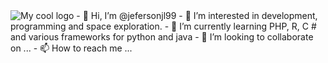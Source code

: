 <img src="https://www.google.com/url?sa=i&url=https%3A%2F%2Fimgur.com%2Fgallery%2FTzfPU&psig=AOvVaw0B7oeqi-gwq1QaPi814dDC&ust=1627445271021000&source=images&cd=vfe&ved=0CAsQjRxqFwoTCLDGzaOwgvICFQAAAAAdAAAAABAO" alt="My cool logo"/>
- 👋 Hi, I’m @jefersonjl99
- 👀 I’m interested in development, programming and space exploration.
- 🌱 I’m currently learning PHP, R, C # and various frameworks for python and java
- 💞️ I’m looking to collaborate on ...
- 📫 How to reach me ...

<!---
jefersonjl99/jefersonjl99 is a ✨ special ✨ repository because its `README.md` (this file) appears on your GitHub profile.
You can click the Preview link to take a look at your changes.
--->
